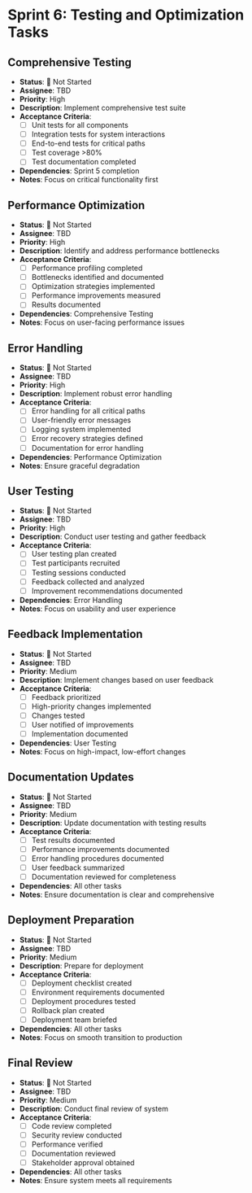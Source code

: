 # Sprint 6: Testing and Optimization Tasks

## Comprehensive Testing
- **Status**: 🔴 Not Started
- **Assignee**: TBD
- **Priority**: High
- **Description**: Implement comprehensive test suite
- **Acceptance Criteria**:
  - [ ] Unit tests for all components
  - [ ] Integration tests for system interactions
  - [ ] End-to-end tests for critical paths
  - [ ] Test coverage >80%
  - [ ] Test documentation completed
- **Dependencies**: Sprint 5 completion
- **Notes**: Focus on critical functionality first

## Performance Optimization
- **Status**: 🔴 Not Started
- **Assignee**: TBD
- **Priority**: High
- **Description**: Identify and address performance bottlenecks
- **Acceptance Criteria**:
  - [ ] Performance profiling completed
  - [ ] Bottlenecks identified and documented
  - [ ] Optimization strategies implemented
  - [ ] Performance improvements measured
  - [ ] Results documented
- **Dependencies**: Comprehensive Testing
- **Notes**: Focus on user-facing performance issues

## Error Handling
- **Status**: 🔴 Not Started
- **Assignee**: TBD
- **Priority**: High
- **Description**: Implement robust error handling
- **Acceptance Criteria**:
  - [ ] Error handling for all critical paths
  - [ ] User-friendly error messages
  - [ ] Logging system implemented
  - [ ] Error recovery strategies defined
  - [ ] Documentation for error handling
- **Dependencies**: Performance Optimization
- **Notes**: Ensure graceful degradation

## User Testing
- **Status**: 🔴 Not Started
- **Assignee**: TBD
- **Priority**: High
- **Description**: Conduct user testing and gather feedback
- **Acceptance Criteria**:
  - [ ] User testing plan created
  - [ ] Test participants recruited
  - [ ] Testing sessions conducted
  - [ ] Feedback collected and analyzed
  - [ ] Improvement recommendations documented
- **Dependencies**: Error Handling
- **Notes**: Focus on usability and user experience

## Feedback Implementation
- **Status**: 🔴 Not Started
- **Assignee**: TBD
- **Priority**: Medium
- **Description**: Implement changes based on user feedback
- **Acceptance Criteria**:
  - [ ] Feedback prioritized
  - [ ] High-priority changes implemented
  - [ ] Changes tested
  - [ ] User notified of improvements
  - [ ] Implementation documented
- **Dependencies**: User Testing
- **Notes**: Focus on high-impact, low-effort changes

## Documentation Updates
- **Status**: 🔴 Not Started
- **Assignee**: TBD
- **Priority**: Medium
- **Description**: Update documentation with testing results
- **Acceptance Criteria**:
  - [ ] Test results documented
  - [ ] Performance improvements documented
  - [ ] Error handling procedures documented
  - [ ] User feedback summarized
  - [ ] Documentation reviewed for completeness
- **Dependencies**: All other tasks
- **Notes**: Ensure documentation is clear and comprehensive

## Deployment Preparation
- **Status**: 🔴 Not Started
- **Assignee**: TBD
- **Priority**: Medium
- **Description**: Prepare for deployment
- **Acceptance Criteria**:
  - [ ] Deployment checklist created
  - [ ] Environment requirements documented
  - [ ] Deployment procedures tested
  - [ ] Rollback plan created
  - [ ] Deployment team briefed
- **Dependencies**: All other tasks
- **Notes**: Focus on smooth transition to production

## Final Review
- **Status**: 🔴 Not Started
- **Assignee**: TBD
- **Priority**: Medium
- **Description**: Conduct final review of system
- **Acceptance Criteria**:
  - [ ] Code review completed
  - [ ] Security review conducted
  - [ ] Performance verified
  - [ ] Documentation reviewed
  - [ ] Stakeholder approval obtained
- **Dependencies**: All other tasks
- **Notes**: Ensure system meets all requirements 
